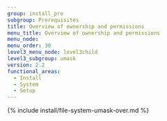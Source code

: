 ```yaml
---
group: install_pre
subgroup: Prerequisites
title: Overview of ownership and permissions
menu_title: Overview of ownership and permissions
menu_node:
menu_order: 30
level3_menu_node: level3child
level3_subgroup: umask
version: 2.2
functional_areas:
  - Install
  - System
  - Setup
---
```


{% include install/file-system-umask-over.md %}
